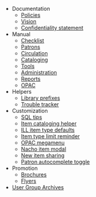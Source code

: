 <!-- docs/_sidebar.md -->

- Documentation
  - [Policies](policies)
  - [Vision](vision)
  - [Confidentiality statement](confidentiality)
- Manual
  - [Checklist](checklist)
  - [Patrons](patrons)
  - [Circulation](circulation)
  - [Cataloging](cataloging)
  - [Tools](tools)
  - [Administration](administration)
  - [Reports](reports)
  - [OPAC](opac)
- Helpers
  - [Library prefixes](prefixes)
  - [Trouble tracker](troubletracker)  
- Customization
  - [SQL tips](sqltips)
  - [Item cataloging helper](additemhelper)
  - [ILL item type defaults](illitypedefaults)
  - [Item type limit reminder](itypelimit)	
  - [OPAC megamenu](megamenu)
  - [Nacho item modal](nachoitemmodal)
  - [New item sharing](newitemsharing)
  - [Patron autocomplete toggle](patronautofilltoggle)	
- Promotion
  - [Brochures](brochures)
  - [Flyers](flyers)
- [User Group Archives](usergrouparchives)
